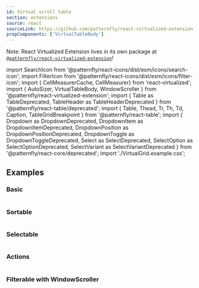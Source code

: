 ```yaml
---
id: Virtual scroll table
section: extensions
source: react
sourceLink: https://github.com/patternfly/react-virtualized-extension
propComponents: ['VirtualTableBody']
---
```


Note: React Virtualized Extension lives in its own package at [`@patternfly/react-virtualized-extension`](https://www.npmjs.com/package/@patternfly/react-virtualized-extension)!

import SearchIcon from '@patternfly/react-icons/dist/esm/icons/search-icon';
import FilterIcon from '@patternfly/react-icons/dist/esm/icons/filter-icon';
import { CellMeasurerCache, CellMeasurer} from 'react-virtualized';
import { AutoSizer, VirtualTableBody, WindowScroller } from '@patternfly/react-virtualized-extension';
import { Table as TableDeprecated, TableHeader as TableHeaderDeprecated } from '@patternfly/react-table/deprecated';
import { Table, Thead, Tr, Th, Td, Caption, TableGridBreakpoint } from '@patternfly/react-table';
import {
  Dropdown as DropdownDeprecated,
  DropdownItem as DropdownItemDeprecated,
  DropdownPosition as DropdownPositionDeprecated,
  DropdownToggle as DropdownToggleDeprecated,
  Select as SelectDeprecated,
  SelectOption as SelectOptionDeprecated,
  SelectVariant as SelectVariantDeprecated
} from '@patternfly/react-core/deprecated';
import './VirtualGrid.example.css';

## Examples

### Basic

```js file="./Basic.tsx"
```

### Sortable

```js file="./Sortable.tsx"
```

### Selectable

```js file="./Selectable.tsx"
```

### Actions

```js file="./Actions.tsx"
```

### Filterable with WindowScroller

```js file="./FilterableWithWindowScroller.tsx"
```
